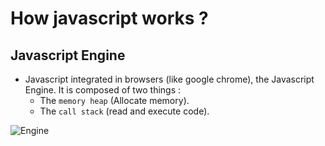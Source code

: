 # How javascript works ?

## Javascript Engine

* Javascript integrated in browsers (like google chrome), the Javascript Engine. It is composed of two things :
  * The `memory heap` (Allocate memory).
  * The `call stack` (read and execute code).

![Engine]('./docs/simple-engine.jpg')
